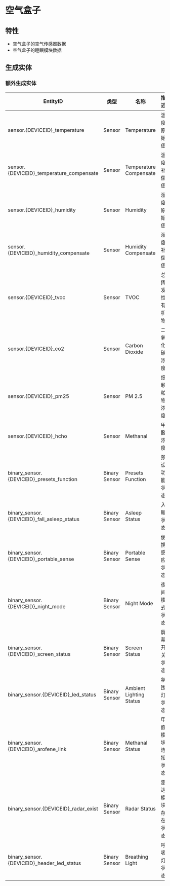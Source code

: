 # 空气盒子

## 特性

- 空气盒子的空气传感器数据
- 空气盒子的睡眠模块数据

## 生成实体

### 额外生成实体

| EntityID                                     | 类型          | 名称                    | 描述             |
| -------------------------------------------- | ------------- | ----------------------- | ---------------- |
| sensor.{DEVICEID}\_temperature               | Sensor        | Temperature             | 温度原始值       |
| sensor.{DEVICEID}\_temperature_compensate    | Sensor        | Temperature Compensate  | 温度补偿值       |
| sensor.{DEVICEID}\_humidity                  | Sensor        | Humidity                | 湿度原始值       |
| sensor.{DEVICEID}\_humidity_compensate       | Sensor        | Humidity Compensate     | 湿度补偿值       |
| sensor.{DEVICEID}\_tvoc                      | Sensor        | TVOC                    | 总挥发性有机物   |
| sensor.{DEVICEID}\_co2                       | Sensor        | Carbon Dioxide          | 二氧化碳浓度     |
| sensor.{DEVICEID}\_pm25                      | Sensor        | PM 2.5                  | 细颗粒物浓度     |
| sensor.{DEVICEID}\_hcho                      | Sensor        | Methanal                | 甲醛浓度         |
| binary_sensor.{DEVICEID}\_presets_function   | Binary Sensor | Presets Function        | 预设功能状态     |
| binary_sensor.{DEVICEID}\_fall_asleep_status | Binary Sensor | Asleep Status           | 入睡状态         |
| binary_sensor.{DEVICEID}\_portable_sense     | Binary Sensor | Portable Sense          | 便携感应状态     |
| binary_sensor.{DEVICEID}\_night_mode         | Binary Sensor | Night Mode              | 夜间模式状态     |
| binary_sensor.{DEVICEID}\_screen_status      | Binary Sensor | Screen Status           | 屏幕开关状态     |
| binary_sensor.{DEVICEID}\_led_status         | Binary Sensor | Ambient Lighting Status | 氛围灯状态       |
| binary_sensor.{DEVICEID}\_arofene_link       | Binary Sensor | Methanal Status         | 甲醛模块连接状态 |
| binary_sensor.{DEVICEID}\_radar_exist        | Binary Sensor | Radar Status            | 雷达模块存在状态 |
| binary_sensor.{DEVICEID}\_header_led_status  | Binary Sensor | Breathing Light         | 呼吸灯状态       |
